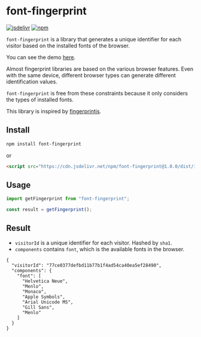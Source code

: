 # font-fingerprint

[![jsdelivr](https://data.jsdelivr.com/v1/package/npm/font-fingerprint/badge)](https://www.jsdelivr.com/package/npm/font-fingerprint)
[![npm](https://img.shields.io/npm/v/font-fingerprint)](https://www.npmjs.com/package/font-fingerprint)

`font-fingerprint` is a library that generates a unique identifier for each visitor based on the installed fonts of the browser.

You can see the demo [here](https://hjhj97.github.io/font-fingerprint/).

Almost fingerprint libraries are based on the various browser features. Even with the same device, different browser types can generate different identification values.

`font-fingerprint` is free from these constraints because
it only considers the types of installed fonts.

This library is inspired by [fingerprintjs](https://github.com/fingerprintjs/fingerprintjs).

## Install

```bash
npm install font-fingerprint
```

or

```html
<script src="https://cdn.jsdelivr.net/npm/font-fingerprint@1.0.0/dist/index.min.js"></script>
```

## Usage

```ts
import getFingerprint from "font-fingerprint";

const result = getFingerprint();
```

## Result

- `visitorId` is a unique identifier for each visitor. Hashed by `sha1`.
- `components` contains `font`, which is the available fonts in the browser.

```
{
  "visitorId": "77ce0377defbd11b77b1f4ad54ca40ea5ef28490",
  "components": {
    "font": [
      "Helvetica Neue",
      "Menlo",
      "Monaco",
      "Apple Symbols",
      "Arial Unicode MS",
      "Gill Sans",
      "Menlo"
    ]
  }
}
```

